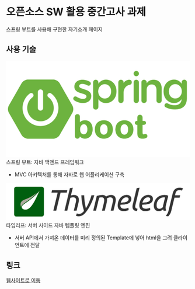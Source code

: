 # 오픈소스 SW 활용 중간고사 과제
스프링 부트를 사용해 구현한 자기소개 페이지

## 사용 기술
![spring.png](/spring.png)   
스프링 부트: 자바 백엔드 프레임워크
- MVC 아키텍처를 통해 자바로 웹 어플리케이션 구축   

![tl.png](tl.png)   
타임리프: 서버 사이드 자바 템플릿 엔진
- 서버 API에서 가져온 데이터를 미리 정의된 Template에 넣어 html을 그려 클라이언트에 전달

## 링크
[웹사이트로 이동](http://115.23.140.43:8080/)